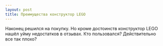 ```yaml
---
layout: post 
title: Преимущества конструктор LEGO 
--- 
```

Наконец решился на покупку. Но кроме достоинств конструктор LEGO нашёл уйму недостатков в отзывах. Кто пользовался? Действительно все так плохо?